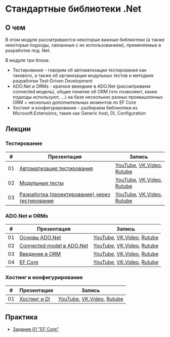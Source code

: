 # Стандартные библиотеки .Net

## О чем
В этом модуле рассмтриваются некоторые важные библиотеки (а также некоторые подходы, связанные с их использованием), применяемые в разработке под .Net.

В модуле три блока:
- Тестирование - говорим об автоматизации тестирования как такового, а также об организации модульных тестов и методике разработки Test-Driven Development
- ADO.Net и ORMs - краткое ввеедние в ADO.Net (рассмтриваем connected модель), общее понятие об ORM (что позволяют, какие подходы используют, ...) на базе нескольких разных промышленных ORM + несколько дополнительных моментов по EF Core
- Хостинг и конфигурирование - разбираем библиотеки из Microsoft.Extensions, такие как Generic host, DI, Configuration
    

## Лекции

### Тестирование
|#|Презентация|Запись|
|--|--|--|
|01|[Автоматизация тестирования](./01.%20Testing/01.%20Test%20automation.pptx?raw=true)|[YouTube](https://youtu.be/Am_lV0ZO0a8), [VK.Video](https://vk.com/video871595788_456239020), [Rutube](https://rutube.ru/video/26a79ff9091f2a5323f7089adccfe301/)|
|02|[Модульные тесты](./01.%20Testing/02.%20Unit%20tests.pptx?raw=true)|[YouTube](https://youtu.be/r6jSOymZsoo), [VK.Video](https://vk.com/video871595788_456239021), [Rutube](https://rutube.ru/video/a7b8eccd5c4c6ca2e0190d5dbdd81fdb/)|
|03|[Разработка (проектирование) через тестирование](./01.%20Testing/03.%20Test-Driven%20Development.pptx?raw=true)|[YouTube](https://youtu.be/i-bHlyeeBwU), [VK.Video](https://vk.com/video871595788_456239043), [Rutube](https://rutube.ru/video/7555d579673c3c035172a2a4f4ce1592/)|

### ADO.Net и ORMs
|#|Презентация|Запись|
|--|--|--|
|01|[Основы ADO.Net](./02.%20ADO.Net%20and%20ORMs/01.%20ADO.Net%20Basic.pptx?raw=true)|[YouTube](https://youtu.be/EyuoSjT4gwc), [VK.Video](https://vk.com/video871595788_456239050), [Rutube](https://rutube.ru/video/f94b041df5385e7b2f87d0e8df1a08e7/)|
|02|[Connected model в ADO.Net](./02.%20ADO.Net%20and%20ORMs/02.%20ADO.Net%20Connected%20model.pptx?raw=true)|[YouTube](https://youtu.be/GjK_HXfxCRk), [VK.Video](https://vk.com/video871595788_456239051), [Rutube](https://rutube.ru/video/91cae3d226af853fc6f1abafd3d50a06/)|
|03|[Введение в ORM](./02.%20ADO.Net%20and%20ORMs/03.%20Introduction%20to%20ORM.pptx?raw=true)|[YouTube](https://youtu.be/HSefPRzyan0), [VK.Video](https://vk.com/video871595788_456239052), [Rutube](https://rutube.ru/video/b1ce3d779cf6cccf032cb3073491ccc8/)|
|04|[EF Core](./02.%20ADO.Net%20and%20ORMs/04.%20EF%20Core.pptx?raw=true)|[YouTube](https://youtu.be/stpGj-SzK54), [VK.Video](https://vk.com/video871595788_456239053), [Rutube](https://rutube.ru/video/d7879e8b2db055be2320a9a3c184edc7/)|


### Хостинг и конфигурирование
|#|Презентация|Запись|
|--|--|--|
|01|[Хостинг и DI](./03.%20Hosting%20and%20configuration/01.%20Host%20and%20DI.pptx?raw=true)|[YouTube](https://youtu.be/ZL1m0hxvNxM), [VK.Video](https://vk.com/video871595788_456239048), [Rutube](https://rutube.ru/video/97b1e2b86e0191385490e00403eab4e9/)|



## Практика

- [Задание 01 "EF Core"](./Task_01/task_01.md)